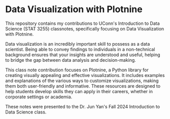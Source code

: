 # Data Visualization with Plotnine
This repository contains my contributions to UConn's Introduction to Data Science (STAT 3255) classnotes, specifically focusing on Data Visualization with Plotnine.

Data visualization is an incredibly important skill to possess as a data scientist. Being able to convey findings to individuals in a non-technical background ensures that your insights are understood and useful, helping to bridge the gap between data analysis and decision-making.

This class note contribution focuses on Plotnine, a Python library for creating visually appealing and effective visualizations. It includes examples and explanations of the various ways to customize visualizations, making them both user-friendly and informative. These resources are designed to help students develop skills they can apply in their careers, whether in corporate settings or academia. 

These notes were presented to the Dr. Jun Yan's Fall 2024 Introduction to Data Science class.
